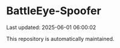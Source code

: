 # BattleEye-Spoofer

Last updated: 2025-06-01 06:00:02

This repository is automatically maintained.

